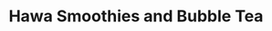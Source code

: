 ---
title: "Hawa Smoothies and Bubble Tea"
url: /new-york/hawa-smoothies-and-bubble-tea/
shop: health food
---